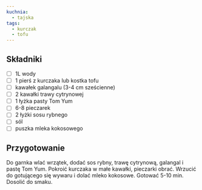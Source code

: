 ```yaml
---
kuchnia:
  - tajska
tags:
  - kurczak
  - tofu
---
```

## Składniki

- [ ] 1L wody
- [ ] 1 pierś z kurczaka lub kostka tofu
- [ ] kawałek galangalu (3-4 cm sześcienne)
- [ ] 2 kawałki trawy cytrynowej
- [ ] 1 łyżka pasty Tom Yum
- [ ] 6-8 pieczarek
- [ ] 2 łyżki sosu rybnego
- [ ] sól
- [ ] puszka mleka kokosowego

## Przygotowanie

Do garnka wlać wrzątek, dodać sos rybny, trawę cytrynową, galangal i pastę Tom Yum. Pokroić kurczaka w małe kawałki, pieczarki obrać. Wrzucić do gotującego się wywaru i dolać mleko kokosowe. Gotować 5-10 min. Dosolić do smaku.
